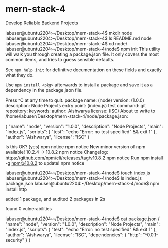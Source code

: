# mern-stack-4
Develop Reliable Backend Projects

labuser@ubuntu2204:~/Desktop/mern-stack-4$ mkdir node
labuser@ubuntu2204:~/Desktop/mern-stack-4$ ls
README.md  node
labuser@ubuntu2204:~/Desktop/mern-stack-4$ cd node/
labuser@ubuntu2204:~/Desktop/mern-stack-4/node$ npm init
This utility will walk you through creating a package.json file.
It only covers the most common items, and tries to guess sensible defaults.

See `npm help init` for definitive documentation on these fields
and exactly what they do.

Use `npm install <pkg>` afterwards to install a package and
save it as a dependency in the package.json file.

Press ^C at any time to quit.
package name: (node) 
version: (1.0.0) 
description: Node Projects
entry point: (index.js) 
test command: 
git repository: 
keywords: 
author: Aishwarya
license: (ISC) 
About to write to /home/labuser/Desktop/mern-stack-4/node/package.json:

{
  "name": "node",
  "version": "1.0.0",
  "description": "Node Projects",
  "main": "index.js",
  "scripts": {
    "test": "echo \"Error: no test specified\" && exit 1"
  },
  "author": "Aishwarya",
  "license": "ISC"
}


Is this OK? (yes) 
npm notice 
npm notice New minor version of npm available! 10.2.4 -> 10.8.2
npm notice Changelog: https://github.com/npm/cli/releases/tag/v10.8.2
npm notice Run npm install -g npm@10.8.2 to update!
npm notice 

labuser@ubuntu2204:~/Desktop/mern-stack-4/node$ touch index.js
labuser@ubuntu2204:~/Desktop/mern-stack-4/node$ ls
index.js  package.json
labuser@ubuntu2204:~/Desktop/mern-stack-4/node$ npm install http

added 1 package, and audited 2 packages in 2s

found 0 vulnerabilities

labuser@ubuntu2204:~/Desktop/mern-stack-4/node$ cat package.json
{
  "name": "node",
  "version": "1.0.0",
  "description": "Node Projects",
  "main": "index.js",
  "scripts": {
    "test": "echo \"Error: no test specified\" && exit 1"
  },
  "author": "Aishwarya",
  "license": "ISC",
  "dependencies": {
    "http": "^0.0.1-security"
  }
}
